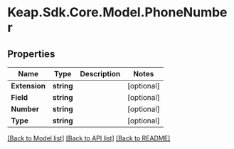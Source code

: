 # Keap.Sdk.Core.Model.PhoneNumber

## Properties

Name | Type | Description | Notes
------------ | ------------- | ------------- | -------------
**Extension** | **string** |  | [optional] 
**Field** | **string** |  | [optional] 
**Number** | **string** |  | [optional] 
**Type** | **string** |  | [optional] 

[[Back to Model list]](../README.md#documentation-for-models) [[Back to API list]](../README.md#documentation-for-api-endpoints) [[Back to README]](../README.md)

